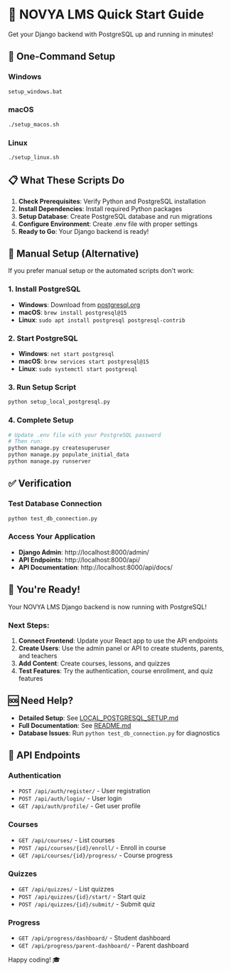 # 🚀 NOVYA LMS Quick Start Guide

Get your Django backend with PostgreSQL up and running in minutes!

## 🎯 One-Command Setup

### Windows
```cmd
setup_windows.bat
```

### macOS
```bash
./setup_macos.sh
```

### Linux
```bash
./setup_linux.sh
```

## 📋 What These Scripts Do

1. **Check Prerequisites**: Verify Python and PostgreSQL installation
2. **Install Dependencies**: Install required Python packages
3. **Setup Database**: Create PostgreSQL database and run migrations
4. **Configure Environment**: Create .env file with proper settings
5. **Ready to Go**: Your Django backend is ready!

## 🔧 Manual Setup (Alternative)

If you prefer manual setup or the automated scripts don't work:

### 1. Install PostgreSQL
- **Windows**: Download from [postgresql.org](https://www.postgresql.org/download/windows/)
- **macOS**: `brew install postgresql@15`
- **Linux**: `sudo apt install postgresql postgresql-contrib`

### 2. Start PostgreSQL
- **Windows**: `net start postgresql`
- **macOS**: `brew services start postgresql@15`
- **Linux**: `sudo systemctl start postgresql`

### 3. Run Setup Script
```bash
python setup_local_postgresql.py
```

### 4. Complete Setup
```bash
# Update .env file with your PostgreSQL password
# Then run:
python manage.py createsuperuser
python manage.py populate_initial_data
python manage.py runserver
```

## ✅ Verification

### Test Database Connection
```bash
python test_db_connection.py
```

### Access Your Application
- **Django Admin**: http://localhost:8000/admin/
- **API Endpoints**: http://localhost:8000/api/
- **API Documentation**: http://localhost:8000/api/docs/

## 🎉 You're Ready!

Your NOVYA LMS Django backend is now running with PostgreSQL! 

### Next Steps:
1. **Connect Frontend**: Update your React app to use the API endpoints
2. **Create Users**: Use the admin panel or API to create students, parents, and teachers
3. **Add Content**: Create courses, lessons, and quizzes
4. **Test Features**: Try the authentication, course enrollment, and quiz features

## 🆘 Need Help?

- **Detailed Setup**: See [LOCAL_POSTGRESQL_SETUP.md](LOCAL_POSTGRESQL_SETUP.md)
- **Full Documentation**: See [README.md](README.md)
- **Database Issues**: Run `python test_db_connection.py` for diagnostics

## 🔗 API Endpoints

### Authentication
- `POST /api/auth/register/` - User registration
- `POST /api/auth/login/` - User login
- `GET /api/auth/profile/` - Get user profile

### Courses
- `GET /api/courses/` - List courses
- `POST /api/courses/{id}/enroll/` - Enroll in course
- `GET /api/courses/{id}/progress/` - Course progress

### Quizzes
- `GET /api/quizzes/` - List quizzes
- `POST /api/quizzes/{id}/start/` - Start quiz
- `POST /api/quizzes/{id}/submit/` - Submit quiz

### Progress
- `GET /api/progress/dashboard/` - Student dashboard
- `GET /api/progress/parent-dashboard/` - Parent dashboard

Happy coding! 🎓
